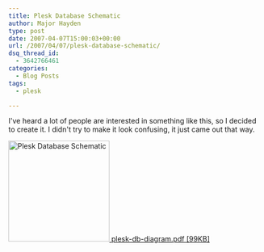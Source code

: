 ```yaml
---
title: Plesk Database Schematic
author: Major Hayden
type: post
date: 2007-04-07T15:00:03+00:00
url: /2007/04/07/plesk-database-schematic/
dsq_thread_id:
  - 3642766461
categories:
  - Blog Posts
tags:
  - plesk

---
```

I've heard a lot of people are interested in something like this, so I decided to create it. I didn't try to make it look confusing, it just came out that way.

[<img src="http://cdn.cloudfiles.mosso.com/c8031/plesk-db-diagram.jpg" alt="Plesk Database Schematic" style="width: 200px;" />
plesk-db-diagram.pdf [99KB]][1]

 [1]: http://cdn.cloudfiles.mosso.com/c8031/plesk-db-diagram.pdf
